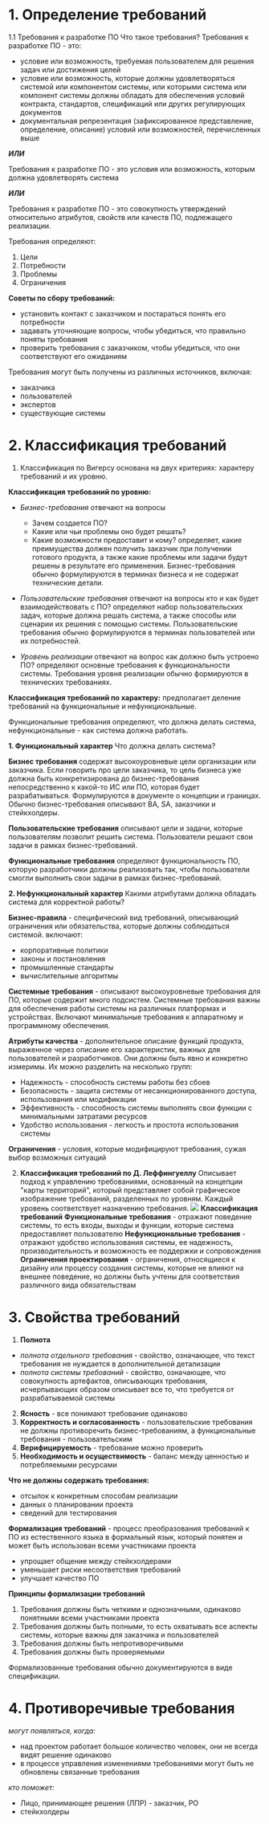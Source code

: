 # 1. Определение требований
1.1 Требования к разработке ПО
Что такое требования?
Требования к разработке ПО - это:
- условие или возможность, требуемая пользователем для решения задач или достижения целей
- условие или возможность, которые должны удовлетворяться системой или компонентом системы, или которыми система или компонент системы должны обладать для обеспечения условий контракта, стандартов, спецификаций или других регулирующих документов
- документальная репрезентация (зафиксированное представление, определение, описание) условий или возможностей, перечисленных выше

***ИЛИ***

Требования к разработке ПО - это условия или возможность, которым должна удовлетворять система

***ИЛИ***

Требования к разработке ПО - это совокупность утверждений относительно атрибутов, свойств или качеств ПО, подлежащего реализации.

Требования определяют:
1. Цели
2. Потребности
3. Проблемы
4. Ограничения

**Советы по сбору требований:**
- установить контакт с заказчиком и постараться понять его потребности
- задавать уточняющие вопросы, чтобы убедиться, что правильно поняты требования
- проверить требования с заказчиком, чтобы убедиться, что они соответствуют его ожиданиям

Требования могут быть получены из различных источников, включая:
- заказчика
- пользователей
- экспертов
- существующие системы

# 2. Классификация требований
1. Классификация по Вигерсу основана на двух критериях: характеру требований и их уровню.

**Классификация требований по уровню:**
- *Бизнес-требования* отвечают на вопросы 
	- Зачем создается ПО?
	- Какие или чьи проблемы оно будет решать?
	- Какие возможности предоставит и кому?
	определяет, какие преимущества должен получить заказчик при получении готового продукта, а также какие проблемы или задачи будут решены в результате его применения. Бизнес-требования обычно формулируются в терминах бизнеса и не содержат технические детали.
- *Пользовательские требования* отвечают на вопросы кто и как будет взаимодействовать с ПО?
определяют набор пользовательских задач, которые должна решать система, а также способы или сценарии их решения с помощью системы. Пользовательские требования обычно формулируются в терминах пользователей или их потребностей.

- *Уровень реализации* отвечают на вопрос как должно быть устроено ПО?
определяют основные требования к функциональности системы. Требования уровня реализации обычно формируются в технических требованиях.

**Классификация требований по характеру:**
предполагает деление требований на функциональные и нефункциональные.

Функциональные требования определяют, что должна делать система, нефункциональные - как система  должна работать.

**1. Функциональный характер**
Что должна делать система?

**Бизнес требования** содержат высокоуровневые цели организации или заказчика. Если говорить про цели заказчика, то цель бизнеса уже должна быть конкретизирована до бизнес-требования непосредственно к какой-то ИС или ПО, которая будет разрабатываться. 
Формулируются в документе о концепции и границах. Обычно бизнес-требования описывают BA, SA, заказчики и стейкхолдеры.

**Пользовательские требования** описывают цели и задачи, которые пользователям позволит решить система. Пользователи решают свои задачи в рамках бизнес-требований. 

**Функциональные требования** определяют функциональность ПО, которую разработчики должны реализовать так, чтобы пользователи смогли выполнить свои задачи в рамках бизнес-требований.


**2. Нефункциональный характер**
Какими атрибутами должна обладать система для корректной работы?

**Бизнес-правила** - специфический вид требований, описывающий ограничения или обязательства, которые должны соблюдаться системой.
включают:
- корпоративные политики
- законы и постановления
- промышленные стандарты
- вычислительные алгоритмы

**Системные требования** - описывают высокоуровневые требования для ПО, которые содержит много подсистем.
Системные требования важны для обеспечения работы системы на различных платформах и устройствах. Включают минимальные требования к аппаратному и программному обеспечения.

**Атрибуты качества** - дополнительное описание функций продукта, выраженное через описание его характеристик, важных для пользователей и разработчиков. Они должны быть явно и конкретно измеримы.
Их можно разделить на несколько групп:
- Надежность - способность системы работы без сбоев
- Безопасность - защита системы от несанкционированного доступа, использования или модификации
- Эффективность - способность системы выполнять свои функции с минимальными затратами ресурсов
- Удобство использования - легкость и простота использования системы

**Ограничения** - условия, которые модифицируют требования, сужая выбор возможных ситуаций

2. **Классификация требований по Д. Леффингуеллу**
Описывает подход к управлению требованиями, основанный на концепции "карты территорий", который представляет собой графическое изображение требований, разделенных по уровням. Каждый уровень соответствует назначению требования.
![](attachments/Pasted%20image%2020240331182557.png)
**Классификация требований**
**Функциональные требования** - отражают поведение системы, то есть входы, выходы и функции, которые система предоставляет пользователю
**Нефункциональные требования** - отражают удобство использования системы, ее надежность, производительность и возможность ее поддержки и сопровождения
**Ограничения проектирования** - ограничения, относящиеся к дизайну или процессу создания системы, которые не влияют на внешнее поведение, но должны быть учтены для соответствия различного вида обязательствам


# 3. Свойства требований
1. **Полнота**
- *полнота отдельного требования* - свойство, означающее, что текст требования не нуждается в дополнительной детализации
- *полнота системы требований* - свойство, означающее, что совокупность артефактов, описывающих требования, исчерпывающих образом описывает все то, что требуется от разрабатываемой системы
2. **Ясность** - все понимают требование одинаково
3. **Корректность и согласованность** - пользовательские требования не должны противоречить бизнес-требованиям, а функциональные требования - пользовательским
4. **Верифицируемость** - требование можно проверить
5. **Необходимость и осуществимость** - баланс между ценностью и потребляемыми ресурсами

**Что не должны содержать требования:**
- отсылок к конкретным способам реализации
- данных о планировании проекта
- сведений для тестирования

**Формализация требований** - процесс преобразования требований к ПО из естественного языка в формальный язык, который понятен и может быть использован всеми участниками проекта
- упрощает общение между стейкхолдерами
- уменьшает риски несоответствия требований
- улучшает качество ПО

**Принципы формализации требований**
1. Требования должны быть четкими и однозначными, одинаково понятными всеми участниками проекта
2. Требования должны быть полными, то есть охватывать все аспекты системы, которые важны для заказчика и пользователей
3. Требования должны быть непротиворечивыми
4. Требования должны быть проверяемыми

Формализованные требования обычно документируются в виде спецификации.

# 4. Противоречивые требования
*могут появляться, когда:*
- над проектом работает большое количество человек, они не всегда видят решение одинаково
- в процессе управления изменениями требованиями могут быть не обновлены связанные требования

*кто поможет:*
- Лицо, принимающее решения (ЛПР) - заказчик, PO
- стейкхолдеры